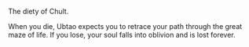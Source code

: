 The diety of Chult.

When you die, Ubtao expects you to retrace your path through the great maze of life. If you lose, your soul falls into oblivion and is lost forever.